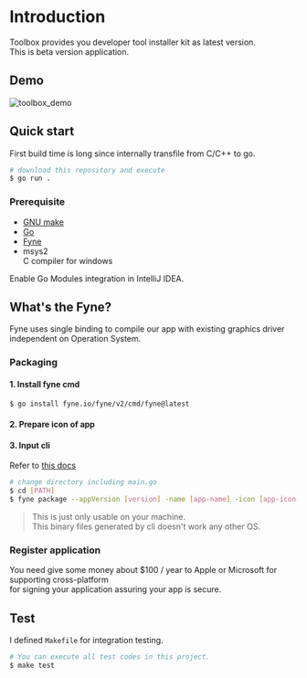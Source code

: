 
# Introduction
Toolbox provides you developer tool installer kit as latest version. \
This is beta version application.

## Demo
![toolbox_demo](https://user-images.githubusercontent.com/48945177/222765964-7db981e6-f862-46be-8033-f3ba3b12169a.gif)

## Quick start
First build time is long since internally transfile from C/C++ to go.

```bash
# download this repository and execute
$ go run .
```

### Prerequisite
- [GNU make](https://gnuwin32.sourceforge.net/packages/make.htm)
- [Go](https://go.dev/dl/)
- [Fyne](https://developer.fyne.io/started/) 
- msys2 \
C compiler for windows

Enable Go Modules integration in IntelliJ IDEA.

## What's the Fyne?
Fyne uses single binding to compile our app with existing graphics driver independent on Operation System.



### Packaging
#### 1. Install fyne cmd
```bash
$ go install fyne.io/fyne/v2/cmd/fyne@latest
```

#### 2. Prepare icon of app

#### 3. Input cli
Refer to [this docs](https://developer.fyne.io/started/packaging)
```bash
# change directory including main.go
$ cd [PATH]
$ fyne package --appVersion [version] -name [app-name] -icon [app-icon-path] -release
```

> This is just only usable on your machine. \
> This binary files generated by cli doesn't work any other OS.

### Register application
You need give some money about $100 / year to Apple or Microsoft for supporting cross-platform \
for signing your application assuring your app is secure.

## Test
I defined `Makefile` for integration testing.
```bash
# You can execute all test codes in this project.
$ make test
```
